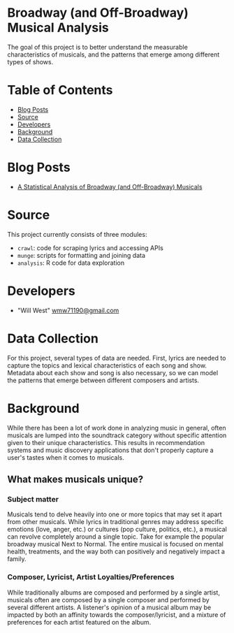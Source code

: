 # Broadway (and Off-Broadway) Musical Analysis
The goal of this project is to better understand the measurable
characteristics of musicals, and the patterns that emerge among different
types of shows.

# Table of Contents
* [Blog Posts](#blog-posts)
* [Source](#source)
* [Developers](#developers)
* [Background](#background)
* [Data Collection](#data-collection)

# Blog Posts
* [A Statistical Analysis of Broadway (and Off-Broadway) Musicals](http://willwest.nyc/a-statistical-analysis-of-broadway-and-off-broadway-musicals.html)

# Source
This project currently consists of three modules:
* `crawl`: code for scraping lyrics and accessing APIs
* `munge`: scripts for formatting and joining data
* `analysis`: R code for data exploration

# Developers
* "Will West" wmw71190@gmail.com

# Data Collection
For this project, several types of data are needed. First, lyrics are needed
to capture the topics and lexical characteristics of each song and show.
Metadata about each show and song is also necessary, so we can model the
patterns that emerge between different composers and artists.


# Background
While there has been a lot of work done in analyzing music in
general, often musicals are lumped into the soundtrack category without 
specific attention given to their unique characteristics. This results in 
recommendation systems and music discovery applications that don't properly
capture a user's tastes when it comes to musicals.

## What makes musicals unique?

### Subject matter
Musicals tend to delve heavily into one or more topics that may set it apart
from other musicals. While lyrics in traditional genres may address specific
emotions (love, anger, etc.) or cultures (pop culture, politics, etc.),
a musical can revolve completely around a single topic. Take for example
the popular broadway musical Next to Normal. The entire musical is focused
on mental health, treatments, and the way both can positively and negatively
impact a family.

### Composer, Lyricist, Artist Loyalties/Preferences
While traditionally albums are composed and performed by a single artist, 
musicals often are composed by a single composer and performed by several
different artists. A listener's opinion of a musical album may be impacted
by both an affinity towards the composer/lyricist, and a mixture of
preferences for each artist featured on the album.
